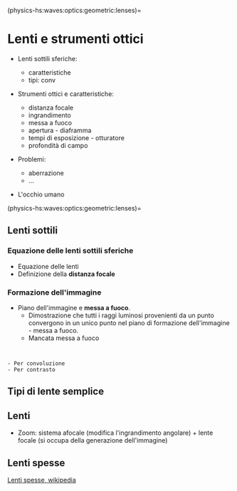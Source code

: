 (physics-hs:waves:optics:geometric:lenses)=
# Lenti e strumenti ottici

- Lenti sottili sferiche:
  - caratteristiche
  - tipi: conv
  
- Strumenti ottici e caratteristiche:
  - distanza focale
  - ingrandimento
  - messa a fuoco
  - apertura - diaframma
  - tempi di esposizione - otturatore
  - profondità di campo
  
- Problemi:
  - aberrazione
  - ...
  
- L'occhio umano

(physics-hs:waves:optics:geometric:lenses)=
## Lenti sottili

### Equazione delle lenti sottili sferiche

- Equazione delle lenti
- Definizione della **distanza focale**

### Formazione dell'immagine

- Piano dell'immagine e **messa a fuoco**.
  - Dimostrazione che tutti i raggi luminosi provenienti da un punto convergono in un unico punto nel piano di formazione dell'immagine - messa a fuoco.
  - Mancata messa a fuoco

```{prf:example} Lente di ingrandimento
```

```{prf:example} Auto-focus

- Per convoluzione
- Per contrasto
```

## Tipi di lente semplice

## Lenti
- Zoom: sistema afocale (modifica l'ingrandimento angolare) + lente focale (si occupa della generazione dell'immagine)

## Lenti spesse
[Lenti spesse, wikipedia](https://it.wikipedia.org/wiki/Lente_spessa)
